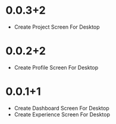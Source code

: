 # 0.0.3+2
* Create Project Screen For Desktop
# 0.0.2+2
* Create Profile Screen For Desktop
# 0.0.1+1
* Create Dashboard Screen For Desktop
* Create Experience Screen For Desktop